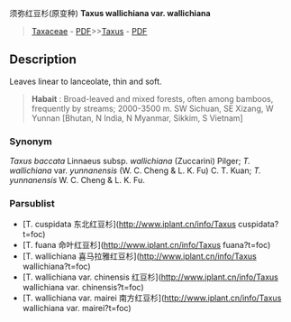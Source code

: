须弥红豆杉(原变种) **Taxus wallichiana var. wallichiana**

> [Taxaceae](http://www.iplant.cn/info/Taxaceae?t=foc) - [PDF](http://www.iplant.cn/foc/pdf/Taxaceae.pdf)>>[Taxus](http://www.iplant.cn/info/Taxus?t=foc) - [PDF](http://www.iplant.cn/foc/pdf/Taxus.pdf)

## Description

Leaves linear to lanceolate, thin and soft.


> **Habait** : 
> Broad-leaved and mixed forests, often among bamboos, frequently by streams; 2000-3500 m. SW Sichuan, SE Xizang, W Yunnan [Bhutan, N India, N Myanmar, Sikkim, S Vietnam]

### Synonym
*Taxus baccata* Linnaeus subsp. *wallichiana* (Zuccarini) Pilger; *T. wallichiana* var. *yunnanensis* (W. C. Cheng & L. K. Fu) C. T. Kuan; *T. yunnanensis* W. C. Cheng & L. K. Fu.

### Parsublist

* [T.  cuspidata  东北红豆杉](http://www.iplant.cn/info/Taxus cuspidata?t=foc)
* [T.  fuana  命叶红豆杉](http://www.iplant.cn/info/Taxus fuana?t=foc)
* [T.  wallichiana  喜马拉雅红豆杉](http://www.iplant.cn/info/Taxus wallichiana?t=foc)
* [T.  wallichiana var. chinensis  红豆杉](http://www.iplant.cn/info/Taxus wallichiana var. chinensis?t=foc)
* [T.  wallichiana var. mairei  南方红豆杉](http://www.iplant.cn/info/Taxus wallichiana var. mairei?t=foc)

